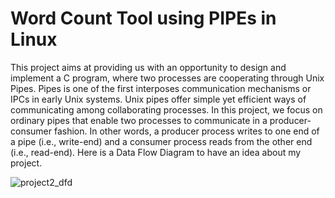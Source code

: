 #                                           Word Count Tool using PIPEs in Linux

This project aims at providing us with an opportunity to design and implement a C program, where two processes are cooperating through Unix Pipes. Pipes is one of the first interposes communication mechanisms or IPCs in early Unix systems. Unix pipes offer simple yet efficient ways of communicating among collaborating processes. In this project, we focus on ordinary pipes that enable two processes to communicate in a producer-consumer fashion. In other words, a producer process writes to one end of a pipe (i.e., write-end) and a consumer process reads from the other end (i.e., read-end).
Here is a Data Flow Diagram to have an idea about my project.

![project2_dfd](https://user-images.githubusercontent.com/95582826/218276482-c8198c5f-5645-4f05-9fff-9d8226547387.png)
